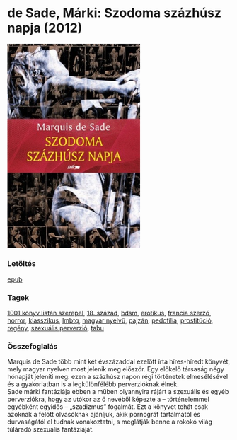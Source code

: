 # <a name="id_1216">de Sade, Márki: Szodoma százhúsz napja (2012)</a>
<img src="https://github.com/BercziSandor/calibre_lib/raw/main/libs/main/de%20Sade%2C%20Marki/Szodoma%20szazhusz%20napja%20%281216%29/cover.jpg" alt="cover" width="300"/>

### Letöltés
[epub](https://github.com/BercziSandor/calibre_lib/raw/main/libs/main/de%20Sade%2C%20Marki/Szodoma%20szazhusz%20napja%20%281216%29/Szodoma%20szazhusz%20napja%20-%20de%20Sade%2C%20Marki.epub)

### Tagek
[1001 könyv listán szerepel](https://github.com/berczisandor/calibre_lib/libs/main/_tags/1001%20k%c3%b6nyv%20list%c3%a1n%20szerepel.md), [18. század](https://github.com/berczisandor/calibre_lib/libs/main/_tags/18.%20sz%c3%a1zad.md), [bdsm](https://github.com/berczisandor/calibre_lib/libs/main/_tags/bdsm.md), [erotikus](https://github.com/berczisandor/calibre_lib/libs/main/_tags/erotikus.md), [francia szerző](https://github.com/berczisandor/calibre_lib/libs/main/_tags/francia%20szerz%c5%91.md), [horror](https://github.com/berczisandor/calibre_lib/libs/main/_tags/horror.md), [klasszikus](https://github.com/berczisandor/calibre_lib/libs/main/_tags/klasszikus.md), [lmbtq](https://github.com/berczisandor/calibre_lib/libs/main/_tags/lmbtq.md), [magyar nyelvű](https://github.com/berczisandor/calibre_lib/libs/main/_tags/magyar%20nyelv%c5%b1.md), [pajzán](https://github.com/berczisandor/calibre_lib/libs/main/_tags/pajz%c3%a1n.md), [pedofília](https://github.com/berczisandor/calibre_lib/libs/main/_tags/pedof%c3%adlia.md), [prostitúció](https://github.com/berczisandor/calibre_lib/libs/main/_tags/prostit%c3%baci%c3%b3.md), [regény](https://github.com/berczisandor/calibre_lib/libs/main/_tags/reg%c3%a9ny.md), [szexuális perverzió](https://github.com/berczisandor/calibre_lib/libs/main/_tags/szexu%c3%a1lis%20perverzi%c3%b3.md), [tabu](https://github.com/berczisandor/calibre_lib/libs/main/_tags/tabu.md)

### Összefoglalás
<div>
<p>Marquis de Sade több mint két évszázaddal ezelőtt írta híres-híredt könyvét, mely magyar nyelven most jelenik meg először. Egy előkelő társaság négy hónapját jeleníti meg: ezen a százhúsz napon régi történetek elmesélésével és a gyakorlatban is a legkülönfélébb perverzióknak élnek.<br>Sade márki fantáziája ebben a műben olyannyira rájárt a szexuális és egyéb perverziókra, hogy az utókor az ő nevéből képezte a – történelemmel egyébként egyidős – „szadizmus” fogalmát. Ezt a könyvet tehát csak azoknak a felőtt olvasóknak ajánljuk, akik pornográf tartalmától és durvaságától el tudnak vonakoztatni, s meglátják benne a rokokó világ túláradó szexuális fantáziáját.</p></div>


